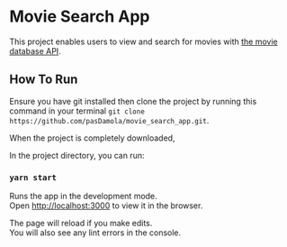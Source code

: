 # Movie Search App

This project enables users to view and search for movies with [the movie database API](https://developers.themoviedb.org/).

## How To Run

Ensure you have git installed then clone the project by running this command in your terminal `git clone https://github.com/pasDamola/movie_search_app.git`.

When the project is completely downloaded, 

In the project directory, you can run:

### `yarn start`

Runs the app in the development mode.\
Open [http://localhost:3000](http://localhost:3000) to view it in the browser.

The page will reload if you make edits.\
You will also see any lint errors in the console.

